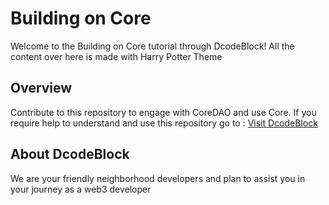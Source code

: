 # Building on Core 
Welcome to the Building on Core tutorial through DcodeBlock! All the content over here is made with Harry Potter Theme

## Overview
Contribute to this repository to engage with CoreDAO and use Core. If you require help to understand and use this repository go to :
[Visit DcodeBlock](https://www.dcodeblock.com/project-sagas)

## About DcodeBlock
We are your friendly neighborhood developers and plan to assist you in your journey as a web3 developer
